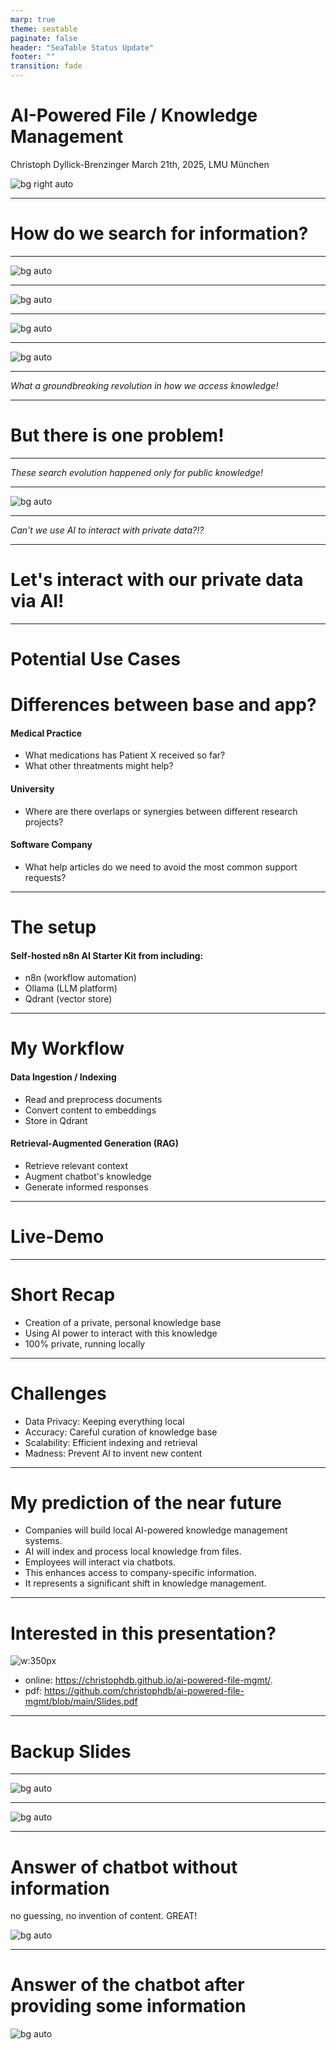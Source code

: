 ```yaml
---
marp: true
theme: seatable
paginate: false
header: "SeaTable Status Update"
footer: ""
transition: fade
---
```


<!-- Mgmt Summary:

AI has revolutionized how we access public knowledge, from Google Search to ChatGPT. However, these tools can't be safely used with confidential data, as demonstrated by recent incidents. 

This presentation introduces a solution: AI-powered private knowledge management systems. Using open-source tools, organizations can create secure, local AI chatbots that interact with their proprietary data. 

This approach offers enhanced information retrieval and analysis while maintaining data privacy. The presentation concludes with a live demo and discusses potential challenges and future implications for corporate knowledge management.
-->

<!-- _class: first -->
<!-- _footer: '' -->

# AI-Powered File / Knowledge Management

Christoph Dyllick-Brenzinger
March 21th, 2025, LMU München

![bg right auto](./img/image_434.png)

---

<!-- _class: "scoped" -->
<!-- _header: "Short historical overview" -->

# How do we search for information?

---

<!-- In ancient times, it required people to travel and to tell, to share knowledge. I took this picture of the alps, but in ancient times it was a huge barrier for knowledge... -->

<!-- header: "" -->

![bg auto](./img/knowledge-travel.jpg)

---

<!-- Then the letterpresschanged changed how we saved and shared knowledge. Now it was possible to persist information. -->

![bg auto](./img/knowledge-books.jpg)

---

<!-- What a revoluation when Google published its search engine: The simplest way to search for public information, the world's knowledge at our fingertips -->

![bg auto](./img/knowledge-google.png)

---

<!-- ChatGPT (Launched in November 2022) represents a paradigm shift in how we access and interact with information. While Google Search provides a list of relevant links, ChatGPT offers a conversational interface that allows users to engage directly with knowledge. This AI-powered tool not only retrieves information but also synthesizes it, providing detailed summaries, drawing correlations, and maintaining context across multiple queries. -->

![bg auto](./img/knowledge-chatgpt.jpg)

---

<cite>What a groundbreaking revolution in how we access knowledge!</cite>

---

<!-- _class: "scoped" -->
<!-- _header: "" -->

# But there is one problem!

---

<!-- While advanced technologies like Google Search and ChatGPT have revolutionized access to public knowledge, they cannot provide insights into confidential institutional data. This limitation often results in a disparity between the effectiveness of public information retrieval and internal knowledge work within organizations. -->

<!-- _header: "AI Powered File / Knowledge Management" -->

<cite>These search evolution happened only for public knowledge!</cite>

---

<!-- So, some clever guys tried to use AI with their secret data, but it didn't quite work out as planned. Samsung employees ended up leaking their secret trade data to ChatGPT. It was a bad idea, and it highlights the risks of using AI tools with sensitive information. -->

![bg auto](./img/samsung-leak.png)

---

<!-- The most important question is: why can't we limit the answers of an AI to private data without leaking it? -->

<!-- _header: "The most important question" -->

<cite>
Can't we use AI to interact with private data?!?
</cite>

---

<!-- I will show you how easy it is. I will create our own ai powered chat bot that we can interact with our private data. -->

<!-- _class: "scoped" -->
<!-- _header: "" -->

# Let's interact with our private data via AI!

---

<!-- Imagine the use cases ... -->
<!-- header: "AI-powered file / knowledge management" -->

# Potential Use Cases

# Differences between base and app?

<div class="grid fs120">
<span class="col-4 border">

  #### Medical Practice

  - What medications has Patient X received so far?
  - What other threatments might help?

</span>
<span class="col-4 border">

  #### University

  - Where are there overlaps or synergies between different research projects?

</span>
<span class="col-4 border">

  #### Software Company

  - What help articles do we need to avoid the most common support requests?

</span>
</div>

---

# The setup

#### Self-hosted n8n AI Starter Kit from <i class="fa-brands fa-github"></i> including:

<span class="fs150">

- n8n (workflow automation)
- Ollama (LLM platform)
- Qdrant (vector store)

</span>

---

# My Workflow

<div class="grid fs120">
<span class="col-6 border">

  #### Data Ingestion / Indexing
   
  - Read and preprocess documents
  - Convert content to embeddings
  - Store in Qdrant

</span>
<span class="col-6 border">
  
  #### Retrieval-Augmented Generation (RAG)
  - Retrieve relevant context
  - Augment chatbot's knowledge
  - Generate informed responses

</span>
</div>

---

<!-- _class: "scoped" -->
<!-- _header: "" -->

# Live-Demo

---

<!-- sounds complicated, requires a lot of ressources and don't we need an llm? -->

<!-- header: "AI-powered file / knowledge management" -->

# Short Recap

<span class="fs150">

- Creation of a private, personal knowledge base
- Using AI power to interact with this knowledge
- 100% private, running locally

</span>

---

# Challenges

<span class="fs150">

- Data Privacy: Keeping everything local
- Accuracy: Careful curation of knowledge base
- Scalability: Efficient indexing and retrieval
- Madness: Prevent AI to invent new content

</span>

---

# My prediction of the near future

<span class="fs150">

- Companies will build local AI-powered knowledge management systems.
- AI will index and process local knowledge from files.
- Employees will interact via chatbots.
- This enhances access to company-specific information.
- It represents a significant shift in knowledge management.

</span>

---

<!-- speaker notes
Ladies and Gentlemen,
we've seen how AI-powered knowledge management can transform the way we interact with our data. It's not just for tech giants - it's accessible, powerful, and ready for you to use."

I encourage you to explore this technology. The Self-Hosted AI Starter Kit is available on GitHub. Start small, experiment, and see how it can enhance your work. 

Thank you, and I'm happy to take any questions."
-->

# Interested in this presentation?

![w:350px](./img/qr-code.png)

- online: https://christophdb.github.io/ai-powered-file-mgmt/.
- pdf: https://github.com/christophdb/ai-powered-file-mgmt/blob/main/Slides.pdf

---

<!-- _class: "scoped" -->
<!-- _header: "AI-powered file / knowledge management" -->

# Backup Slides

---

<!-- header: "" -->

![bg auto](./img/n8n-indexing-files-to-vector-store.png)

---

![bg auto](./img/n8n-ai-chatbot.png)

---

# Answer of chatbot without information

no guessing, no invention of content. GREAT!

![bg auto](./img/n8n-chat-no-knowledge.png)

---

# Answer of the chatbot after providing some information

![bg auto](./img/n8n-chat-with-knowledge.png)
